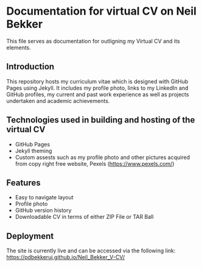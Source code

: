 # Documentation for virtual CV on Neil Bekker

This file serves as documentation for outligning my Virtual CV and its elements.

## Introduction

This repository hosts my curriculum vitae which is designed with GitHub Pages using Jekyll.
It includes my profile photo, links to my LinkedIn and GitHub profiles, my current and past work experience as well as projects undertaken and academic achievements.

## Technologies used in building and hosting of the virtual CV

- GitHub Pages
- Jekyll theming
- Custom assests such as my profile photo and other pictures acquired from copy right free website, Pexels (https://www.pexels.com/)

## Features

- Easy to navigate layout
- Profile photo
- GitHub version history
- Downloadable CV in terms of either ZIP File or TAR Ball

## Deployment

The site is currently live and can be accessed via the following link: https://pdbekkeruj.github.io/Neil_Bekker_V-CV/
